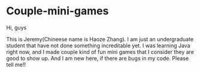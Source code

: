 # Couple-mini-games

Hi, guys

This is Jeremy(Chineese name is Haoze Zhang). I am just an undergraduate student that have not done something increditable yet. I was learning Java right now, and I made couple kind of fun mini games that I consider they are  good to show up. And I am new here, if there are bugs in my code. Please tell me!!

